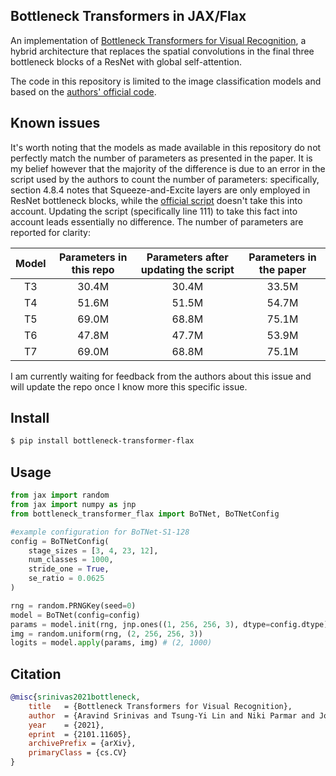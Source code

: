 ## Bottleneck Transformers in JAX/Flax

An implementation of <a href="https://arxiv.org/abs/2101.11605">Bottleneck Transformers for Visual Recognition</a>, a hybrid architecture that replaces the spatial convolutions in the final three bottleneck blocks of a ResNet with global self-attention.

The code in this repository is limited to the image classification models and based on the <a href="https://gist.github.com/aravindsrinivas/56359b79f0ce4449bcb04ab4b56a57a2">authors' official code</a>.

## Known issues

It's worth noting that the models as made available in this repository do not perfectly match the number of parameters as presented in the paper. It is my belief however that the majority of the difference is due to an error in the script used by the authors to count the number of parameters: specifically, section 4.8.4 notes that Squeeze-and-Excite layers are only employed in ResNet bottleneck blocks, while the <a href="https://gist.github.com/aravindsrinivas/e8a9e33425e10ed0c69c1bf726b81495">official script</a> doesn't take this into account. Updating the script (specifically line 111) to take this fact into account leads essentially no difference. The number of parameters are reported for clarity:

| Model | Parameters in this repo | Parameters after updating the script | Parameters in the paper
| :---: | :---: | :---: | :---: |
T3 | 30.4M | 30.4M | 33.5M
T4 | 51.6M | 51.5M | 54.7M
T5 | 69.0M | 68.8M | 75.1M
T6 | 47.8M | 47.7M | 53.9M
T7 | 69.0M | 68.8M | 75.1M

I am currently waiting for feedback from the authors about this issue and will update the repo once I know more this specific issue.

## Install

```bash
$ pip install bottleneck-transformer-flax
```

## Usage

```python
from jax import random
from jax import numpy as jnp
from bottleneck_transformer_flax import BoTNet, BoTNetConfig

#example configuration for BoTNet-S1-128
config = BoTNetConfig(
    stage_sizes = [3, 4, 23, 12],
    num_classes = 1000,
    stride_one = True,
    se_ratio = 0.0625
)

rng = random.PRNGKey(seed=0)
model = BoTNet(config=config)
params = model.init(rng, jnp.ones((1, 256, 256, 3), dtype=config.dtype))
img = random.uniform(rng, (2, 256, 256, 3))
logits = model.apply(params, img) # (2, 1000)
```

## Citation

```bibtex
@misc{srinivas2021bottleneck,
    title   = {Bottleneck Transformers for Visual Recognition}, 
    author  = {Aravind Srinivas and Tsung-Yi Lin and Niki Parmar and Jonathon Shlens and Pieter Abbeel and Ashish Vaswani},
    year    = {2021},
    eprint  = {2101.11605},
    archivePrefix = {arXiv},
    primaryClass = {cs.CV}
}
```